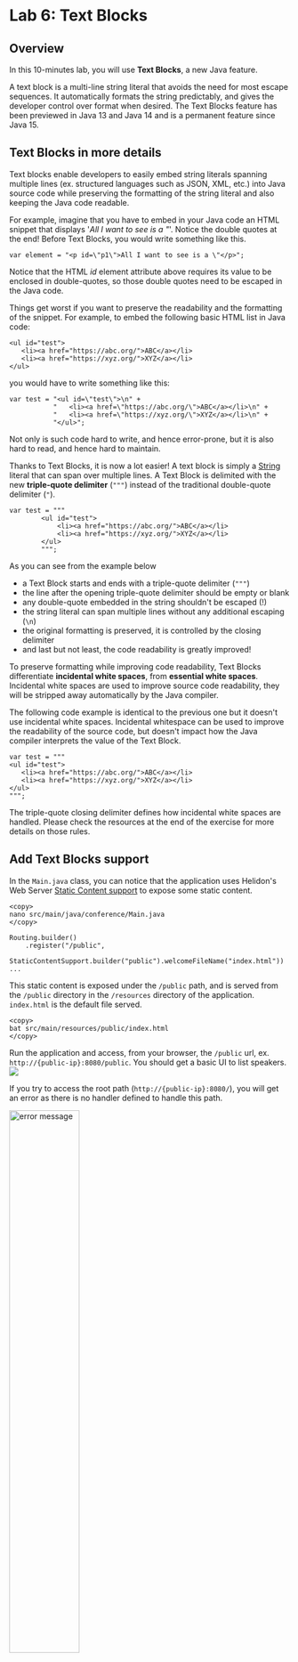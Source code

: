 # Lab 6: Text Blocks

<div style="display: none;"><span><img src="https://billy.delabassee.com:8080/p/odl-16-lab/6"></span></div>

## Overview

In this 10-minutes lab, you will use **Text Blocks**, a new Java feature.

A text block is a multi-line string literal that avoids the need for most escape sequences. It automatically formats the string predictably, and gives the developer control over format when desired. The Text Blocks feature has been previewed in Java 13 and Java 14 and is a permanent feature since Java 15.

## Text Blocks in more details

Text blocks enable developers to easily embed string literals spanning multiple lines (ex. structured languages such as JSON, XML, etc.) into Java source code while preserving the formatting of the string literal and also keeping the Java code readable.

For example, imagine that you have to embed in your Java code an HTML snippet that displays '_All I want to see is a "_'. Notice the double quotes at the end! Before Text Blocks, you would write something like this.

```
var element = "<p id=\"p1\">All I want to see is a \"</p>";
```

Notice that the HTML _id_ element attribute above requires its value to be enclosed in double-quotes, so those double quotes need to be escaped in the Java code. 

Things get worst if you want to preserve the readability and the formatting of the snippet. For example, to embed the following basic HTML list in Java code:

```
<ul id="test">
   <li><a href="https://abc.org/">ABC</a></li>
   <li><a href="https://xyz.org/">XYZ</a></li>
</ul>
```
you would have to write something like this:

```
var test = "<ul id=\"test\">\n" +
           "   <li><a href=\"https://abc.org/\">ABC</a></li>\n" +
           "   <li><a href=\"https://xyz.org/\">XYZ</a></li>\n" +
           "</ul>";
```


Not only is such code hard to write, and hence error-prone, but it is also hard to read, and hence hard to maintain.

Thanks to Text Blocks, it is now a lot easier! A text block is simply a [String](https://docs.oracle.com/en/java/javase/14/docs/api/java.base/java/lang/String.html) literal that can span over multiple lines. A Text Block is delimited with the new **triple-quote delimiter** (`"""`) instead of the traditional double-quote delimiter (`"`).

```
var test = """
        <ul id="test">
            <li><a href="https://abc.org/">ABC</a></li>
            <li><a href="https://xyz.org/">XYZ</a></li>
        </ul>
        """; 
```

As you can see from the example below
- a Text Block starts and ends with a triple-quote delimiter (`"""`)
- the line after the opening triple-quote delimiter should be empty or blank
- any double-quote embedded in the string shouldn't be escaped (!)
- the string literal can span multiple lines without any additional escaping (`\n`)
- the original formatting is preserved, it is controlled by the closing delimiter
- and last but not least, the code readability is greatly improved!

To preserve formatting while improving code readability, Text Blocks differentiate __incidental white spaces__, from __essential white spaces__. Incidental white spaces are used to improve source code readability, they will be stripped away automatically by the Java compiler.

The following code example is identical to the previous one but it doesn't use incidental white spaces. Incidental whitespace can be used to improve the readability of the source code, but doesn't impact how the Java compiler interprets the value of the Text Block.


```
var test = """
<ul id="test">
   <li><a href="https://abc.org/">ABC</a></li>
   <li><a href="https://xyz.org/">XYZ</a></li>
</ul>
"""; 
```
The triple-quote closing delimiter defines how incidental white spaces are handled. Please check the resources at the end of the exercise for more details on those rules.

## Add Text Blocks support

In the `Main.java` class, you can notice that the application uses Helidon's Web Server [Static Content support](https://helidon.io/docs/v2/#/se/webserver/06_static-content-support) to expose some static content.

```nohighlight
<copy>
nano src/main/java/conference/Main.java
</copy>
```

```
Routing.builder()
    .register("/public", 
        StaticContentSupport.builder("public").welcomeFileName("index.html"))
...
```

This static content is exposed under the `/public` path, and is served from the `/public` directory in the `/resources` directory of the application. `index.html` is the default file served.

```nohighlight
<copy>
bat src/main/resources/public/index.html
</copy>
```

Run the application and access, from your browser, the `/public` url, ex. `http://{public-ip}:8080/public`. You should get a basic UI to list speakers.
![](./images/lab5-1.png " ") 

If you try to access the root path (`http://{public-ip}:8080/`), you will get an error as there is no handler defined to handle this path. 


<img src="./images/lab5-2.png" alt="error message" width=50%/>


To fix this, any HTTP request to the `/` path should be forwarded to the `/public` path.


**1. Define an HTML snippet to trigger a client-side forward**

In the `createRouting` method, define a Text Block that embeds some HTML to trigger a client-side forward to the `/public` path.


```nohighlight
<copy>
nano src/main/java/conference/Main.java
</copy>
```

```
<copy>
var snippet = 
    """
    <html>
       <title>Almost there</title>
       <body>
          You are being redirected...
          <meta http-equiv="refresh" content="0; url=/public/" />
       </body>
    </html>
    """;
</copy>	
```

**2. Update the application routing**

Update the application routings to serve that HTML snippet whenever someone hits the root `/` path.


```
return Routing.builder()
    <copy>.get("/", (req, res) -> { res.send(snippet); } )</copy>
    .register("/public", 
        StaticContentSupport.builder("public")
             .welcomeFileName("index.html"))
    .register("/speakers", speakerService)
    .build();

```

Let's check the snippet that was just added.

```
   …
   .get("/", (req, res) -> { res.send(snippet); } )
   …
```

It defines a [handler](https://helidon.io/docs/v2/apidocs/io.helidon.webserver/io/helidon/webserver/Handler.html) for any HTTP GET requests under the `/` path.  It has one method ([accept](https://docs.oracle.com/en/java/javase/11/docs/api/java.base/java/util/function/BiConsumer.html?is-external=true#accept(T,U))) that takes a `BiConsumer<ServerRequest, ServerResponse>` to handle the request. In this case, we pass it a Lambda expression that sends the HTML snippet that will trigger the forward on the client-side.



**3. Test the application**

Compile, and access the application from a browser, `http://{public-ip}:8080/`

<img src="./images/lab5-3.png" alt="raw html" width=60%/>

You can notice that the HTML formatting has been preserved which is good but that is not really what we expected as the HTML is not rendered in the browser! To understand the issue, use `curl` to get more details on the HTTP request/response.


```
> <copy>curl -v http://{public-ip}:8080</copy>
...
< HTTP/1.1 200 OK
< Content-Type: text/plain
...
```

You can see that the content type of the HTTP response is set to `text/plain` and not `text/html`! That explains why the HTML is not parsed and rendered by the browser. This can be easily fixed by correctly setting the MediaType header before sending the response. 

```
…
<copy>
.get("/", (req, res) -> {
       res.headers().contentType(MediaType.TEXT_HTML);
       res.send(snippet);
    })
</copy>
…
```

💡 Make sure to update the imports to include `import io.helidon.common.http.MediaType`

Now when you access the root path, your browser should be automatically redirected to the simple HTML UI.


**4. Understand how Text Block works**

Remove the `res.headers().contentType(MediaType.TEXT_HTML);` line to bypass HTML rendering on the client side. Try mutilple variations by adjusting the closing delimiter to understand how the incidental spaces are handled. 

💡 You might want to check the resources suggested in the next section to understand some behaviors.


```
<copy>
message = """
             Does this one work?
             """;
</copy>
```

```
<copy>
message = """
          And
		what
	  about
	this?
    """;
</copy>
```

```
<copy>
message = """
          A single line Text Block?""";
</copy>
```

```
<copy>
message = """And what about this?""";
</copy>
```


## Wrap-up


In this exercise, you have used Text Blocks, a standard Java 15 feature, to easily embed HTML into Java code. 

Simply put, Text Blocks enable developers to easily embed string literals spanning multiple lines into Java source code while preserving the original formatting but also Java code readability. Text blocks are handy to deal with structured languages (ex. XML, JSON, etc.) without having to worry about escaping special characters (ex. new line, double quotes) nor altering the original formatting. Finally, the power of the [String API](https://docs.oracle.com/en/java/javase/16/docs/api/java.base/java/lang/String.html) remains at our disposal with Text Blocks.

Check the following resources for more details on Text Blocks.

* [JEP 378: Text Blocks](https://openjdk.java.net/jeps/378)
* [Programmer's Guide To Text Blocks](https://inside.java/2019/08/06/text-blocks-guide/)
* [Java Feature Spotlight: Text Blocks](https://inside.java/2020/05/01/spotlighttextblocks/)





